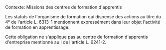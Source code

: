 Contexte: Missions des centres de formation d'apprentis

Les statuts de l'organisme de formation qui dispense des actions au titre du 4° de l'article L. 6313-1 mentionnent expressément dans leur objet l'activité de formation en apprentissage.

Cette obligation ne s'applique pas au centre de formation d'apprentis d'entreprise mentionné au I de l'article L. 6241-2.